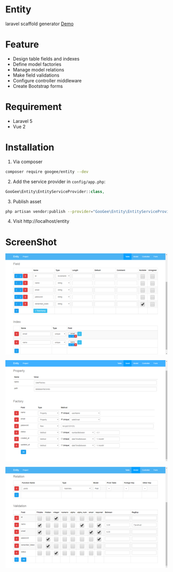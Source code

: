# Entity

laravel scaffold generator [Demo](https://googee.github.io/Entity/demo)

# Feature

- Design table fields and indexes
- Define model factories
- Manage model relations
- Make field validations
- Configure controller middleware
- Create Bootstrap forms

# Requirement

- Laravel 5
- Vue 2

# Installation

1. Via composer

```bash
composer require googee/entity --dev
```

2. Add the service provider in `config/app.php`:

```php
GooGee\Entity\EntityServiceProvider::class,
```

3. Publish asset

```bash
php artisan vendor:publish --provider="GooGee\Entity\EntityServiceProvider"
```

4. Visit http://localhost/entity

# ScreenShot

![table](https://github.com/GooGee/Entity/raw/master/screenshot/table.png)

![seed](https://github.com/GooGee/Entity/raw/master/screenshot/seed.png)

![model](https://github.com/GooGee/Entity/raw/master/screenshot/model.png)
